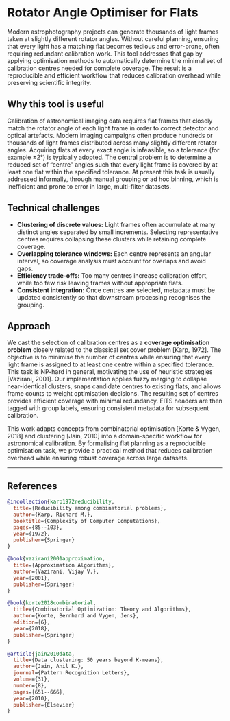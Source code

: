 # Rotator Angle Optimiser for Flats

Modern astrophotography projects can generate thousands of light frames taken at slightly different rotator angles. Without careful planning, ensuring that every light has a matching flat becomes tedious and error-prone, often requiring redundant calibration work. This tool addresses that gap by applying optimisation methods to automatically determine the minimal set of calibration centres needed for complete coverage. The result is a reproducible and efficient workflow that reduces calibration overhead while preserving scientific integrity.

## Why this tool is useful

Calibration of astronomical imaging data requires flat frames that closely match the rotator angle of each light frame in order to correct detector and optical artefacts. Modern imaging campaigns often produce hundreds or thousands of light frames distributed across many slightly different rotator angles. Acquiring flats at every exact angle is infeasible, so a tolerance (for example ±2°) is typically adopted. The central problem is to determine a reduced set of “centre” angles such that every light frame is covered by at least one flat within the specified tolerance. At present this task is usually addressed informally, through manual grouping or ad hoc binning, which is inefficient and prone to error in large, multi-filter datasets.

## Technical challenges

- **Clustering of discrete values:** Light frames often accumulate at many distinct angles separated by small increments. Selecting representative centres requires collapsing these clusters while retaining complete coverage.  
- **Overlapping tolerance windows:** Each centre represents an angular interval, so coverage analysis must account for overlaps and avoid gaps.  
- **Efficiency trade-offs:** Too many centres increase calibration effort, while too few risk leaving frames without appropriate flats.  
- **Consistent integration:** Once centres are selected, metadata must be updated consistently so that downstream processing recognises the grouping.

## Approach

We cast the selection of calibration centres as a **coverage optimisation problem** closely related to the classical set cover problem [Karp, 1972]. The objective is to minimise the number of centres while ensuring that every light frame is assigned to at least one centre within a specified tolerance. This task is NP-hard in general, motivating the use of heuristic strategies [Vazirani, 2001]. Our implementation applies fuzzy merging to collapse near-identical clusters, snaps candidate centres to existing flats, and allows frame counts to weight optimisation decisions. The resulting set of centres provides efficient coverage with minimal redundancy. FITS headers are then tagged with group labels, ensuring consistent metadata for subsequent calibration.  

This work adapts concepts from combinatorial optimisation [Korte & Vygen, 2018] and clustering [Jain, 2010] into a domain-specific workflow for astronomical calibration. By formalising flat planning as a reproducible optimisation task, we provide a practical method that reduces calibration overhead while ensuring robust coverage across large datasets.

---

## References

```bibtex
@incollection{karp1972reducibility,
  title={Reducibility among combinatorial problems},
  author={Karp, Richard M.},
  booktitle={Complexity of Computer Computations},
  pages={85--103},
  year={1972},
  publisher={Springer}
}

@book{vazirani2001approximation,
  title={Approximation Algorithms},
  author={Vazirani, Vijay V.},
  year={2001},
  publisher={Springer}
}

@book{korte2018combinatorial,
  title={Combinatorial Optimization: Theory and Algorithms},
  author={Korte, Bernhard and Vygen, Jens},
  edition={6},
  year={2018},
  publisher={Springer}
}

@article{jain2010data,
  title={Data clustering: 50 years beyond K-means},
  author={Jain, Anil K.},
  journal={Pattern Recognition Letters},
  volume={31},
  number={8},
  pages={651--666},
  year={2010},
  publisher={Elsevier}
}
